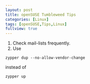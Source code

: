 ```yaml
---
layout: post
title: openSUSE Tumbleweed Tips
categories: [Linux]
tags: [openSUSE,Tips,Linux]
fullview: true
---
```


1. Check mail-lists frequently.<br>
2. Use
```Shell
zypper dup --no-allow-vendor-change
```
instead of
```Shell
zypper up
```
<br>
